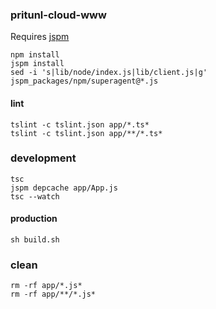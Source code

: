 ### pritunl-cloud-www

Requires [jspm](https://www.npmjs.com/package/jspm)

```
npm install
jspm install
sed -i 's|lib/node/index.js|lib/client.js|g' jspm_packages/npm/superagent@*.js
```

#### lint

```
tslint -c tslint.json app/*.ts*
tslint -c tslint.json app/**/*.ts*
```

### development

```
tsc
jspm depcache app/App.js
tsc --watch
```

#### production

```
sh build.sh
```

### clean

```
rm -rf app/*.js*
rm -rf app/**/*.js*
```
